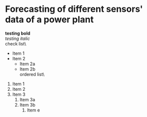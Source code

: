 # Forecasting of different sensors' data of a power plant
**testing bold**\
*testing italic*
\
check list\
* Item 1
* Item 2
  * Item 2a
  * Item 2b
\
ordered list\
1. Item 1
1. Item 2
1. Item 3
   1. Item 3a
   1. Item 3b
      1. Item e
